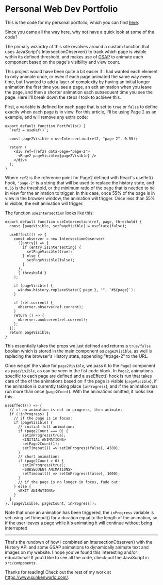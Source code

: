 # Personal Web Dev Portfolio

This is the code for my personal portfolio, which you can find [here](https://www.sunkenworld.com/).

Since you came all the way here, why not have a quick look at some of the code?

The primary wizardry of this site revolves around a custom function that uses JavaScript's IntersectionObserver() to track which page is visible within its defined threshold, and makes use of [GSAP](https://greensock.com/gsap/) to animate each component based on the page's visibility and view count.

This project would have been quite a bit easier if I had wanted each element to only animate once, or even if each page animated the same way every time, but I wanted to add a layer of complexity by having an initial longer animation the first time you see a page, an exit animation when you leave the page, and then a shorter animation each subsequent time you see the page. Here I'll break down the steps I took to achieve this.

First, a variable is defined for each page that is set to `true` or `false` to define exactly when each page is in view. For this article, I'll be using Page 2 as an example, and will remove any extra code:
```
export default function Portfolio() {
  `ref2 = useRef()`;

  const page2Visible = useIntersection(ref2, "page-2", 0.55);

  return (
    <div ref={ref2} data-page="page-2">
      <Page2 pageVisible={page2Visible} />
    </div>
  );
}
```
Where `ref2` is the reference point for Page2 defined with React's useRef() hook, `"page-2"` is a string that will be used to replace the history state, and `0.55` is the threshold, or the minimum ratio of the page that is needed to be in view for the animation to trigger. In this case, once 55% of the page is in view in the browser window, the animation will trigger. Once less than 55% is visible, the exit animation will trigger.

The function `useIntersection` looks like this:
```
export default function useIntersection(ref, page, threshold) {
  const [pageVisible, setPageVisible] = useState(false);

  useEffect(() => {
    const observer = new IntersectionObserver(
      ([entry]) => {
        if (entry.isIntersecting) {
          setPageVisible(true);
        } else {
          setPageVisible(false);
        }
      },
      { threshold }
    );

    if (pageVisible) {
      window.history.replaceState({ page }, "", `#${page}`);
    }

    if (ref.current) {
      observer.observe(ref.current);
    }
    return () => {
      observer.unobserve(ref.current);
    };
  });
  return pageVisible;
}
```
This essentially takes the props we just defined and returns a `true/false` boolian which is stored in the main component as `page2Visible`, as well is replacing the browser's History state, appending "#page-2" to the URL.

Once we get the value for `page2Visible`, we pass it to the `Page2` component as `pageVisible`, as can be seen in the fist code block. In `Page2`, animations specific to each page are defined and a useEffect() hook is run that takes care of the of the animations based on if the page is visible (`pageVisible`), if the animation is currently taking place (`inProgress`), and if the animation has run more than once (`page2Count`). With the animations omitted, it looks like this:
```
useEffect(() => {
  // if an animation is not in progress, then animate:
  if (!inProgress) {
    // if the page is in focus:
    if (pageVisible) {
      // initial full animation:
      if (page2Count === 0) {
        setInProgress(true);
        <INITIAL ANIMATIONS>
        setPage2Count(1);
        setTimeout(() => setInProgress(false), 4500);
      }
      // short animation:
      if (page2Count > 0) {
        setInProgress(true);
        <SUBSEQUENT ANIMATIONS>
        setTimeout(() => setInProgress(false), 1000);
      }
      // if the page is no longer in focus, fade out:
    } else {
      <EXIT ANIMATIONS>
    }
  }
}, [pageVisible, page2Count, inProgress]);
```
Note that once an animation has been triggered, the `inProgress` variable is set using setTimeout() for a duration equal to the length of the animation, so if the user leaves a page while it's animating it will continue without being interrupted.

***

That's the rundown of how I combined an IntersectionObserver() with the History API and some GSAP animations to dynamically animate text and images on my website. I hope you've found this interesting and/or educational! If you'd like to see all the code, check out the JavaScript in `src/components`.

Thanks for reading! Check out the rest of my work at https://www.sunkenworld.com/.
